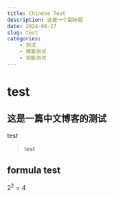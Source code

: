 ```yaml
---
title: Chinese Test
description: 这是一个副标题
date: 2024-08-27
slug: test
categories:
    - 测试
    - 博客测试
    - 功能测试
---
```


# test

## 这是一篇中文博客的测试

test

> test

## formula test

$2^2 = 4$